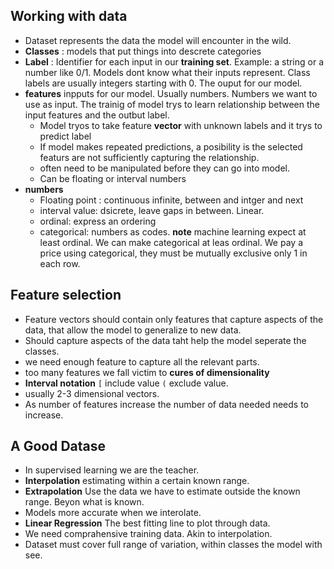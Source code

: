 ## Working with data

- Dataset represents the data the model will encounter in the wild.
- **Classes** : models that put things into descrete categories
- **Label** : Identifier for each input in our **training set**. Example: a string or a number like 0/1. Models dont know what their inputs represent. Class labels are usually integers starting with 0. The ouput for our model.
- **features** inpputs for our model. Usually numbers. Numbers we want to use as input. The trainig of model trys to learn relationship between the input features and the outbut label. 
  - Model tryos to take feature **vector** with unknown labels and it trys to predict label
  - If model makes repeated predictions, a posibility is the selected featurs are not sufficiently capturing the relationship.
  - often need to be manipulated before they can go into model.
  - Can be floating or interval numbers
- **numbers**
  - Floating point : continuous infinite, between and intger and next
  - interval value: dsicrete, leave gaps in between. Linear.
  - ordinal: express an ordering
  - categorical: numbers as codes. **note** machine learning expect at least ordinal. We can make categorical at leas ordinal. We pay a price using categorical, they must be mutually exclusive only 1 in each row.

## Feature selection
- Feature vectors should contain only features that capture aspects of the data, that allow the model to generalize to new data.
- Should capture aspects of the data taht help the model seperate the classes.
- we need enough feature to capture all the relevant parts.
- too many features we fall victim to **cures of dimensionality**
- **Interval notation** `[` include value `(` exclude value.
- usually 2-3 dimensional vectors.
- As number of features increase the number of data needed needs to increase.

## A Good Datase
- In supervised learning we are the teacher.
- **Interpolation** estimating within a certain known range.
- **Extrapolation** Use the data we have to estimate outside the known range. Beyon what is known.
- Models more accurate when we interolate.
- **Linear Regression** The best fitting line to plot through data.
- We need comprahensive training data. Akin to interpolation.
- Dataset must cover full range of variation, within classes the model with see.